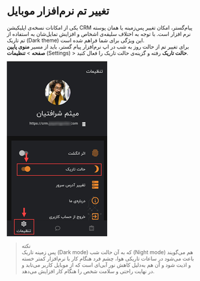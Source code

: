 # تغییر تم نرم‌افزار موبایل

یکی از امکانات نسخه‌ی اپلیکیشن CRM پیام‌گستر، امکان تغییر پس‌زمینه یا همان پوسته‌ نرم افزار است. با توجه به اختلاف سلیقه‌ی اشخاص و افزایش تمایل‌شان به استفاده از تم تاریک (Dark theme)  این ویژگی برای شما فراهم شده است.<br>
برای تغییر تم از حالت روز به شب در اپ نرم‌افزار پیام گستر، باید از مسیر  **منوی پایین صفحه** > **تنظیمات** (Settings) > **حالت تاریک** رفته و   گزینه‌ی حالت تاریک را فعال کنید. 

![تم تاریک در اپ](./Images/ThemeChanging.PNG) 

>نکته<br>
پس زمینه تاریک (Dark mode) که به آن حالت شب (Night mode) هم می‌گویند باعث می‌شود در ساعات تاریکی هوا، چشم فرد هنگام کار با نرم‌افزار کمتر خسته و اذیت شود و آن هم به‌دلیل کاهش نور آبی‌ای است که از موبایل کاربر می‌تابد و در نهایت راحتی و سلامت شخص را هنگام کار افزایش می‌دهد.<br>
